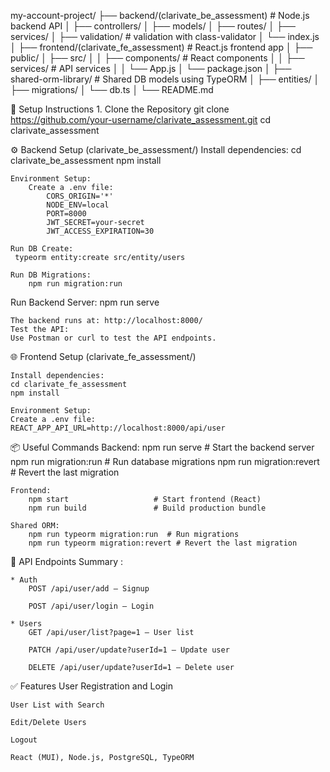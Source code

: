 my-account-project/
├── backend/(clarivate_be_assessment)                # Node.js backend API
│   ├── controllers/
│   ├── models/
│   ├── routes/
│   ├── services/
│   ├── validation/         # validation with class-validator
│   └── index.js
│
├── frontend/(clarivate_fe_assessment)               # React.js frontend app
│   ├── public/
│   ├── src/
│   │   ├── components/      # React components
│   │   ├── services/       # API services
│   │   └── App.js
│   └── package.json
│
├── shared-orm-library/     # Shared DB models using TypeORM
│   ├── entities/
│   ├── migrations/
│   └── db.ts
│
└── README.md

🚀 Setup Instructions
    1. Clone the Repository
    git clone https://github.com/your-username/clarivate_assessment.git
    cd clarivate_assessment

⚙️ Backend Setup (clarivate_be_assessment/)
    Install dependencies:
        cd clarivate_be_assessment
        npm install

    Environment Setup:
        Create a .env file:
            CORS_ORIGIN='*'
            NODE_ENV=local
            PORT=8000
            JWT_SECRET=your-secret
            JWT_ACCESS_EXPIRATION=30

    Run DB Create:
     typeorm entity:create src/entity/users

    Run DB Migrations:
        npm run migration:run

Run Backend Server:
    npm run serve

    The backend runs at: http://localhost:8000/
    Test the API:
    Use Postman or curl to test the API endpoints.

🌐 Frontend Setup (clarivate_fe_assessment/)

    Install dependencies:
    cd clarivate_fe_assessment
    npm install

    Environment Setup:
    Create a .env file:
    REACT_APP_API_URL=http://localhost:8000/api/user

📦 Useful Commands
    Backend:
        npm run serve          # Start the backend server
        npm run migration:run  # Run database migrations
        npm run migration:revert # Revert the last migration

    Frontend:
        npm start                   # Start frontend (React)
        npm run build               # Build production bundle

    Shared ORM:
        npm run typeorm migration:run  # Run migrations
        npm run typeorm migration:revert # Revert the last migration

🔐 API Endpoints Summary :

    * Auth
        POST /api/user/add — Signup

        POST /api/user/login — Login

    * Users
        GET /api/user/list?page=1 — User list

        PATCH /api/user/update?userId=1 — Update user

        DELETE /api/user/update?userId=1 — Delete user

✅ Features
    User Registration and Login

    User List with Search

    Edit/Delete Users

    Logout

    React (MUI), Node.js, PostgreSQL, TypeORM

